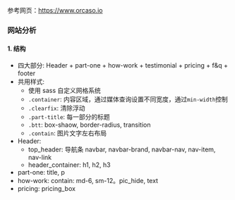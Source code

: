 参考网页：https://www.orcaso.io

### 网站分析
#### 1. 结构
  - 四大部分: Header + part-one + how-work + testimonial + pricing + f&q + footer
  - 共用样式:
    - 使用 sass 自定义网格系统
    - `.container`: 内容区域，通过媒体查询设置不同宽度，通过`min-width`控制
    - `.clearfix`: 清除浮动
    - `.part-title`: 每一部分的标题
    - `.btt`: box-shaow, border-radius, transition
    - `.contain`: 图片文字左右布局
  - Header:
    - top_header: 导航条 navbar, navbar-brand, navbar-nav, nav-item, nav-link
    - header_container: h1, h2, h3
  - part-one: title, p
  - how-work: contain: md-6, sm-12。pic_hide, text 
  - pricing: pricing_box

